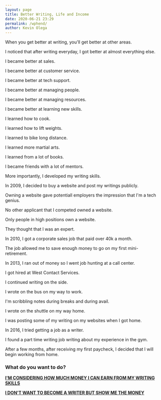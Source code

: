 ```yaml
--- 
layout: page
title: Better Writing, Life and Income
date: 2020-06-21 23:29
permalink: /wphend/ 
author: Kevin Olega 
--- 
```

When you get better at writing, you'll get better at other areas.

I noticed that after writing everyday, I got better at almost everything else.

I became better at sales.

I became better at customer service.

I became better at tech support.

I became better at managing people.

I became better at managing resources.

I became better at learning new skills.

I learned how to cook.

I learned how to lift weights.

I learned to bike long distance.

I learned more martial arts.

I learned from a lot of books.

I became friends with a lot of mentors.

More importantly, I developed my writing skills.

In 2009, I decided to buy a website and post my writings publicly.

Owning a website gave potentiall employers the impression that I'm a tech genius.

No other applicant that I competed owned a website.

Only people in high positions own a website.

They thought that I was an expert.

In 2010, I got a corporate sales job that paid over 40k a month.

The job allowed me to save enough money to go on my first mini-retirement.

In 2013, I ran out of money so I went job hunting at a call center.

I got hired at West Contact Services.

I continued writing on the side.

I wrote on the bus on my way to work.

I'm scribbling notes during breaks and during avail.

I wrote on the shuttle on my way home.

I was posting some of my writing on my websites when I got home.

In 2016, I tried getting a job as a writer.

I found a part time writing job writing about my experience in the gym.

After a few months, after receiving my first paycheck, I decided that I will begin working from home.

### What do you want to do?

**[I'M CONSIDERING HOW MUCH MONEY I CAN EARN FROM MY WRITING SKILLS](https://callcentertrainingtips.com/weh)**

**[I DON'T WANT TO BECOME A WRITER BUT SHOW ME THE MONEY](https://callcentertrainingtips.com/weh)**